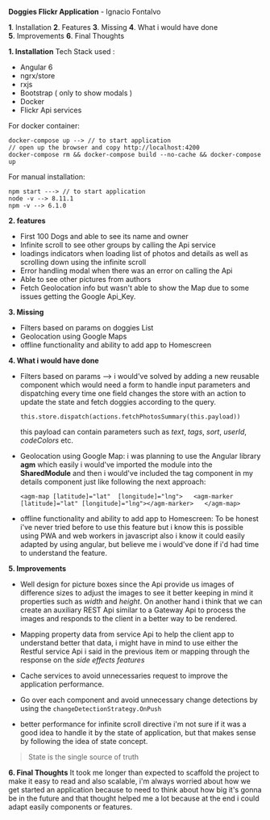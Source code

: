 **Doggies Flickr Application** - Ignacio Fontalvo

 **1**. Installation
 **2**. Features
 **3**. Missing
 **4**. What i would have done  
 **5**. Improvements
 **6**. Final Thoughts

**1. Installation**
   Tech Stack used :
 - Angular 6
 - ngrx/store
 - rxjs
 - Bootstrap ( only to show modals )
 - Docker
 - Flickr Api services
 
 For docker container: 
  

    docker-compose up --> // to start application
    // open up the browser and copy http://localhost:4200
    docker-compose rm && docker-compose build --no-cache && docker-compose up

For manual installation:

    npm start ---> // to start application
    node -v --> 8.11.1
    npm -v --> 6.1.0
**2. features**

 - First 100 Dogs and able to see its name and owner
 - Infinite scroll to see other groups by calling the Api service
 - loadings indicators when loading list of photos and details as well as scrolling down using the infinite scroll
 -  Error handling modal when there was an error on calling the Api
 - Able to see other pictures from authors
 - Fetch Geolocation info but wasn't able to show the Map due to some issues getting the Google Api_Key.


**3. Missing**
 - Filters based on params on doggies List
 -  Geolocation using Google Maps
 - offline functionality and ability to add app to Homescreen

**4. What i would have done**

 - Filters based on params -->  i would've solved by adding a new reusable component which would need a form to handle input parameters and dispatching every time one field changes the store with an action to update the state and fetch doggies according to the query.

   `this.store.dispatch(actions.fetchPhotosSummary(this.payload))`

   this payload can contain parameters such as *text*, *tags*, *sort*, *userId*,   *codeColors* etc.

 - Geolocation using Google Map: i was planning to use the Angular library **agm**
 which easily i would've imported the module into the **SharedModule** and then i would've included the tag component in my details component just like following the next approach:
   
   `<agm-map [latitude]="lat" 
           [longitude]="lng">  
 <agm-marker [latitude]="lat" [longitude]="lng"></agm-marker>  
 </agm-map>`

    

 - offline functionality and ability to add app to Homescreen: To be honest i've never tried before to use this feature but i know this is possible using PWA and web workers in javascript also i know it could easily adapted by using angular, but believe me i would've done if i'd had time to understand the feature.

**5. Improvements**

 - Well design for picture boxes since the Api provide us images of difference sizes to adjust the images to see it better keeping in mind it properties such as *width* and *height*. On another hand i think that we can create an auxiliary REST Api similar to a Gateway Api to process the images and responds to the client in a better way to be rendered.

- Mapping property data from service Api to help the client app to understand better that data, i might have in mind to use either the Restful service Api i said in the previous item or mapping through the response on the *side effects features*
- Cache services to avoid unnecessaries request to improve the application performance.
- Go over each component and avoid unnecessary change detections by using the `changeDetectionStrategy.OnPush`
-   better performance for infinite scroll directive i'm not sure if it was a good idea to handle it by the state of application, but that makes sense by following the idea of state concept.

> State is the single source of truth

**6. Final Thoughts**
It took me longer than expected to scaffold the project to make it easy to read and also scalable, i'm always worried about how we get started an application because to need to think about how big it's gonna be in the future and that thought helped me a lot because at the end i could adapt easily components or features.
